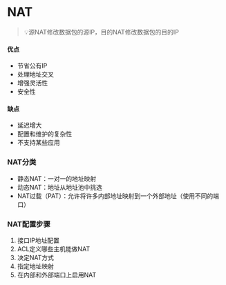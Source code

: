# NAT

> 💡源NAT修改数据包的源IP，目的NAT修改数据包的目的IP

#### 优点

-   节省公有IP
-   处理地址交叉
-   增强灵活性
-   安全性

#### 缺点

-   延迟增大
-   配置和维护的复杂性
-   不支持某些应用

### NAT分类

-   静态NAT：一对一的地址映射
-   动态NAT：地址从地址池中挑选
-   NAT过载（PAT）：允许将许多内部地址映射到一个外部地址（使用不同的端口）

### NAT配置步骤

1.  接口IP地址配置
2.  ACL定义哪些主机能做NAT
3.  决定NAT方式
4.  指定地址映射
5.  在内部和外部端口上启用NAT
